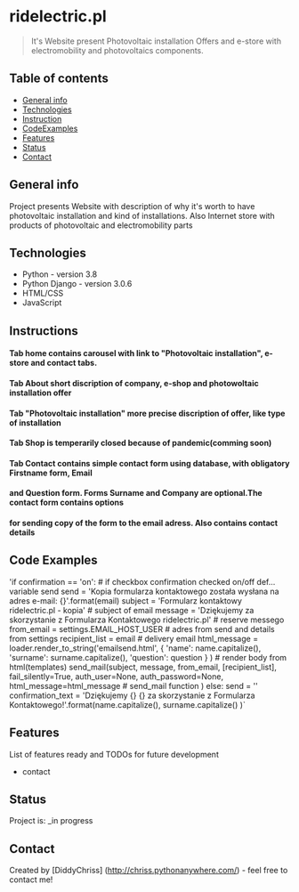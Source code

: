 # ridelectric.pl
> It's Website present Photovoltaic installation Offers and e-store with electromobility 
> and photovoltaics components.

## Table of contents
* [General info](#general-info)
* [Technologies](#technologies)
* [Instruction](#Instructions)
* [CodeExamples](#CodeExamples)
* [Features](#features)
* [Status](#status)
* [Contact](#contact)

## General info
Project presents Website with description  of why it's worth to have photovoltaic installation and kind
 of installations. Also Internet store with products of photovoltaic and electromobility parts

## Technologies
* Python - version 3.8
* Python Django - version 3.0.6
* HTML/CSS 
* JavaScript 

## Instructions
#### Tab home contains carousel with link to "Photovoltaic installation", e-store and contact tabs.
#### Tab About short discription of company, e-shop and photowoltaic installation offer
#### Tab "Photovoltaic installation" more precise discription of offer, like type of installation
#### Tab Shop is temperarily closed because of pandemic(comming soon)
#### Tab Contact contains simple contact form using database, with obligatory Firstname form, Email
#### and Question form. Forms Surname and Company are optional.The contact form contains options
####  for sending copy of the form to the email adress. Also contains contact details

## Code Examples
'if confirmation == 'on':                         # if checkbox confirmation checked on/off def... variable send
    send            = 'Kopia formularza kontaktowego została wysłana na adres e-mail: {}'.format(email)
    subject         = 'Formularz kontaktowy ridelectric.pl - kopia'                      # subject of email
    message         = 'Dziękujemy za skorzystanie z Formularza Kontaktowego ridelectric.pl'       # reserve messego
    from_email      = settings.EMAIL_HOST_USER                      # adres from send and details from settings
    recipient_list  = email                                         # delivery email
    html_message    = loader.render_to_string('emailsend.html',
                                                {
                                                     'name': name.capitalize(),
                                                     'surname': surname.capitalize(),
                                                     'question': question
                                                }
                                                )     # render body from html(templates)
    send_mail(subject, message, from_email, [recipient_list], fail_silently=True, auth_user=None,
                auth_password=None, html_message=html_message      # send_mail function
                )
 else:
      send = ''
    confirmation_text = 'Dziękujemy {} {} za skorzystanie z Formularza Kontaktowego!'.format(name.capitalize(),
                                                                                 surname.capitalize()
                                                                                 )`

## Features
List of features ready and TODOs for future development
* contact

## Status
Project is: _in progress

## Contact
Created by [DiddyChriss] (http://chriss.pythonanywhere.com/) - feel free to contact me!
